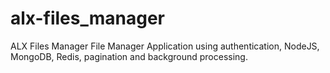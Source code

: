 # alx-files_manager
ALX Files Manager
File Manager Application using authentication, NodeJS, MongoDB, Redis, pagination and background processing.
